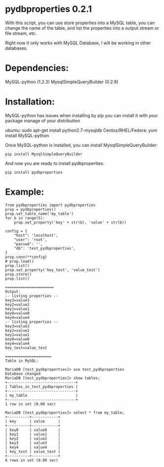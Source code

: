pydbproperties 0.2.1
==============
With this script, you can use store properties into a 
MySQL table, you can change the name of the table, and 
list the properties into a output stream or file 
stream, etc.

Right now it only works with MySQL Database, I will be
working in other databases.

Dependencies:
=============
MySQL-python (1.2.3)
MysqlSimpleQueryBuilder (0.2.8)

Installation:
=============
MySQL-python has issues when installing by pip
you can install it with your package manage of
your distribution

ubuntu: sudo apt-get install python2.7-mysqldb
Centos/RHEL/Fedora: yum install MySQL-python

Once MySQL-python is installed, you can install
MysqlSimpleQueryBuilder:

    pip install MysqlSimpleQueryBuilder

And now you are ready to install pydbproperties:

    pip install pydbproperties

Example:
========
    from pydbproperties import pydbproperties
    prop = pydbproperties()
    prop.set_table_name('my_table')
    for b in range(5):
        prop.set_property('key' + str(b), 'value' + str(b))

    config = {
        "host": 'localhost',
        "user": 'root',
        "passwd": '',
        "db": 'test_pydbproperties',
    }
    prop.conn(**config)
    # prop.load()
    prop.list()
    prop.set_property('key_test', 'value_test')
    prop.store()
    prop.list()
    
    ======================                                                                                              
    Output:
    -- listing properties --
    key3=value3
    key2=value2
    key1=value1
    key0=value0
    key4=value4
    -- listing properties --
    key3=value3
    key2=value2
    key1=value1
    key0=value0
    key4=value4
    key_test=value_test

    =====================
    Table in MySQL:

    MariaDB [test_pydbproperties]> use test_pydbproperties
    Database changed
    MariaDB [test_pydbproperties]> show tables;
    +-------------------------------+
    | Tables_in_test_pydbproperties |
    +-------------------------------+
    | my_table                      |
    +-------------------------------+
    1 row in set (0.00 sec)

    MariaDB [test_pydbproperties]> select * from my_table;
    +----------+------------+
    | key      | value      |
    +----------+------------+
    | key0     | value0     |
    | key1     | value1     |
    | key2     | value2     |
    | key3     | value3     |
    | key4     | value4     |
    | key_test | value_test |
    +----------+------------+
    6 rows in set (0.00 sec)
